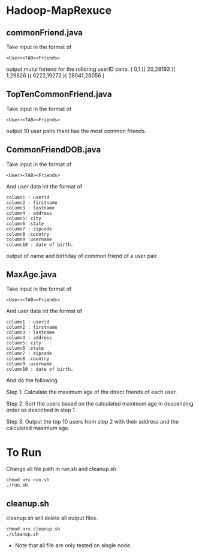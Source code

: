 # Hadoop-MapRexuce

## commonFriend.java

Take input in the format of 

```
<User><TAB><Friends>
```

output mutul foriend for the rolloring userID pairs.
( 0,1 )( 20,28193 )( 1,29826 )( 6222,19272 )( 28041,28056 )

## TopTenCommonFriend.java

Take input in the format of 

```
<User><TAB><Friends>
```

output 10 user pairs thant has the most common friends.

## CommonFriendDOB.java

Take input in the format of 

```
<User><TAB><Friends>
```

And user data int the format of 

```
column1 : userid
column2 : firstname
column3 : lastname
column4 : address
column5: city
column6 :state
column7 : zipcode
column8 :country
column9 :username
column10 : date of birth.

```

output of name and birthday of common friend of a user pair.

## MaxAge.java

Take input in the format of 
```
<User><TAB><Friends>
```

And user data int the format of 

```
column1 : userid
column2 : firstname
column3 : lastname
column4 : address
column5: city
column6 :state
column7 : zipcode
column8 :country
column9 :username
column10 : date of birth.

```

And do the following.

Step 1: Calculate the maximum age of the direct friends of each user.

Step 2: Sort the users based on the calculated maximum age in descending order as described in step 1.

Step 3. Output the top 10 users from step 2 with their address and the calculated maximum age.


# To Run

Change all file path in run.sh and cleanup.sh

```
chmod u+x run.sh
./run.sh
```

## cleanup.sh

cleanup.sh will delete all output files.

```
chmod u+x cleanup.sh
./cleanup.sh
```

- Note that all file are only tested on single node.

